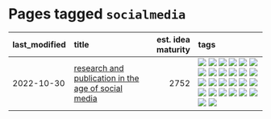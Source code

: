 # Pages tagged `socialmedia`

|last_modified|title|est. idea maturity|tags
|:---|:---|---:|:---|
|2022-10-30|[research and publication in the age of social media](../research-and-social.md)|2752|[![](https://img.shields.io/badge/tag-arxiv-c456a9)](../tags/arxiv.md) [![](https://img.shields.io/badge/tag-citation-d7de4b)](../tags/citation.md) [![](https://img.shields.io/badge/tag-corrections-e54ba1)](../tags/corrections.md) [![](https://img.shields.io/badge/tag-credit-426a5f)](../tags/credit.md) [![](https://img.shields.io/badge/tag-curation-e3b2c7)](../tags/curation.md) [![](https://img.shields.io/badge/tag-discoverability-dafbc7)](../tags/discoverability.md) [![](https://img.shields.io/badge/tag-discussion-8a140)](../tags/discussion.md) [![](https://img.shields.io/badge/tag-feed-7064e0)](../tags/feed.md) [![](https://img.shields.io/badge/tag-git-6819c6)](../tags/git.md) [![](https://img.shields.io/badge/tag-github-11772b)](../tags/github.md) [![](https://img.shields.io/badge/tag-historyofscience-5fba1d)](../tags/historyofscience.md) [![](https://img.shields.io/badge/tag-mastodon-587798)](../tags/mastodon.md) [![](https://img.shields.io/badge/tag-openreview-2c91b4)](../tags/openreview.md) [![](https://img.shields.io/badge/tag-paperswithcode-d2ea1b)](../tags/paperswithcode.md) [![](https://img.shields.io/badge/tag-platform-dce8fa)](../tags/platform.md) [![](https://img.shields.io/badge/tag-publication-53417a)](../tags/publication.md) [![](https://img.shields.io/badge/tag-reproducibility-82f36e)](../tags/reproducibility.md) [![](https://img.shields.io/badge/tag-research-ac8815)](../tags/research.md) [![](https://img.shields.io/badge/tag-retractions-161a53)](../tags/retractions.md) [![](https://img.shields.io/badge/tag-search-b3194)](../tags/search.md) [![](https://img.shields.io/badge/tag-socialmedia-34720)](../tags/socialmedia.md) [![](https://img.shields.io/badge/tag-stackoverflow-db71cb)](../tags/stackoverflow.md) [![](https://img.shields.io/badge/tag-subscription-71e862)](../tags/subscription.md) [![](https://img.shields.io/badge/tag-transparency-faa2fc)](../tags/transparency.md) [![](https://img.shields.io/badge/tag-twitter-ad342b)](../tags/twitter.md) [![](https://img.shields.io/badge/tag-validation-a3a5e9)](../tags/validation.md)|